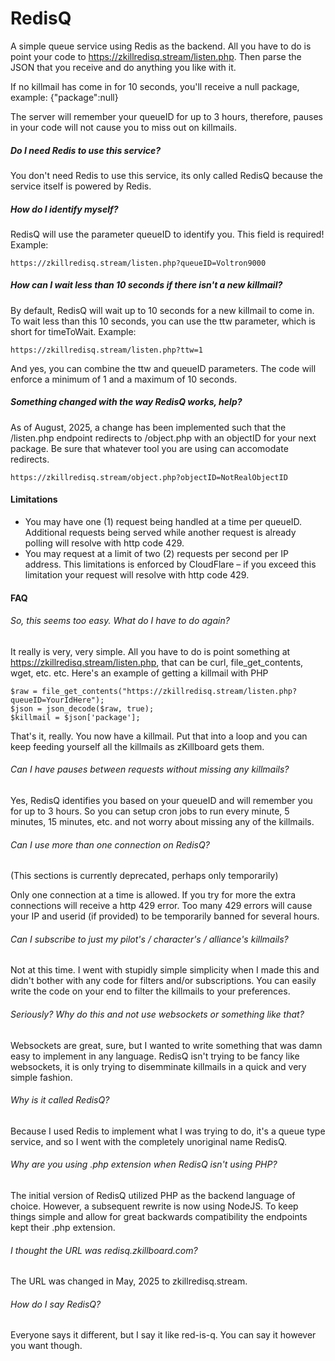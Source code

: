 # RedisQ

A simple queue service using Redis as the backend. All you have to do is point your code to https://zkillredisq.stream/listen.php. Then parse the JSON that you receive and do anything you like with it.

If no killmail has come in for 10 seconds, you'll receive a null package, example:
{"package":null}

The server will remember your queueID for up to 3 hours, therefore, pauses in your code will not cause you to miss out on killmails.

##### Do I need Redis to use this service?

You don't need Redis to use this service, its only called RedisQ because the service itself is powered by Redis.

##### How do I identify myself?

RedisQ will use the parameter queueID to identify you. This field is required! Example:

    https://zkillredisq.stream/listen.php?queueID=Voltron9000

##### How can I wait less than 10 seconds if there isn't a new killmail?

By default, RedisQ will wait up to 10 seconds for a new killmail to come in. To wait less than this 10 seconds, you can use the ttw parameter, which is short for timeToWait. Example:

    https://zkillredisq.stream/listen.php?ttw=1

And yes, you can combine the ttw and queueID parameters. The code will enforce a minimum of 1 and a maximum of 10 seconds.

##### Something changed with the way RedisQ works, help?

As of August, 2025, a change has been implemented such that the /listen.php endpoint redirects to /object.php with an objectID for your next package.  Be sure that whatever tool you are using can accomodate redirects.

    https://zkillredisq.stream/object.php?objectID=NotRealObjectID

#### Limitations

- You may have one (1) request being handled at a time per queueID. Additional requests being served while another request is already polling will resolve with http code 429.
- You may request at a limit of two (2) requests per second per IP address.  This limitations is enforced by CloudFlare – if you exceed this limitation your request will resolve with http code 429.

#### FAQ

###### So, this seems too easy. What do I have to do again?

It really is very, very simple. All you have to do is point something at https://zkillredisq.stream/listen.php, that can be curl, file_get_contents, wget, etc. etc. Here's an example of getting a killmail with PHP

  ```
  $raw = file_get_contents("https://zkillredisq.stream/listen.php?queueID=YourIdHere");
  $json = json_decode($raw, true);
  $killmail = $json['package'];
  ```
  
That's it, really. You now have a killmail. Put that into a loop and you can keep feeding yourself all the killmails as zKillboard gets them.

###### Can I have pauses between requests without missing any killmails?

Yes, RedisQ identifies you based on your queueID and will remember you for up to 3 hours. So you can setup cron jobs to run every minute, 5 minutes, 15 minutes, etc. and not worry about missing any of the killmails.

###### Can I use more than one connection on RedisQ?

(This sections is currently deprecated, perhaps only temporarily) 

Only one connection at a time is allowed. If you try for more the extra connections will receive a http 429 error. Too many 429 errors will cause your IP and userid (if provided) to be temporarily banned for several hours.

###### Can I subscribe to just my pilot's / character's / alliance's killmails?

Not at this time. I went with stupidly simple simplicity when I made this and didn't bother with any code for filters and/or subscriptions. You can easily write the code on your end to filter the killmails to your preferences.

###### Seriously? Why do this and not use websockets or something like that?

Websockets are great, sure, but I wanted to write something that was damn easy to implement in any language. RedisQ isn't trying to be fancy like websockets, it is only trying to disemminate killmails in a quick and very simple fashion.

###### Why is it called RedisQ?

Because I used Redis to implement what I was trying to do, it's a queue type service, and so I went with the completely unoriginal name RedisQ.

###### Why are you using .php extension when RedisQ isn't using PHP?

The initial version of RedisQ utilized PHP as the backend language of choice.  However, a subsequent rewrite is now using NodeJS.  To keep things simple and allow for great backwards compatibility the endpoints kept their .php extension.

###### I thought the URL was redisq.zkillboard.com?

The URL was changed in May, 2025 to zkillredisq.stream.

###### How do I say RedisQ?

Everyone says it different, but I say it like red-is-q.  You can say it however you want though.
